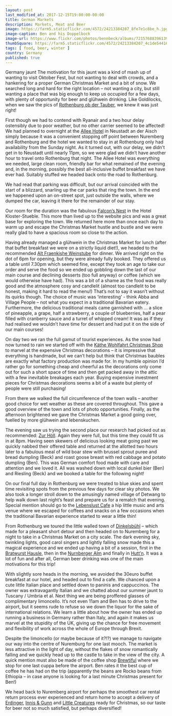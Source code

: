 ```yaml
---
layout: post
last_modified_at: 2017-12-15T19:00:00-00:00
title: German Markets
description: Markets, Meat and Beer
image: https://farm5.staticflickr.com/4572/24213384207_8fe7e1c8be_h.jpg
image-caption: Ben and his Doppelbock
image-url: https://www.flickr.com/photos/bennbeck/albums/72157688396139452
thumbSquare: https://farm5.staticflickr.com/4572/24213384207_4c1de54416_q.jpg
tags: [ food, beer, winter ]
country: Germany
published: true
---
```


Germany jaunt
The motivation for this jaunt was a kind of mash up of wanting to visit Oktober Fest, but not wanting to deal with crowds, and a hankering for a proper German Christmas Market
and a bit of snow. We searched long and hard for the right location – not wanting a city, but still wanting a place that was big enough to keep us occupied for a few days, with
plenty of opportunity for beer and glühwein drinking. Like Goldilocks, when we saw the pics of [Rothenburg ob der Tauber](https://www.rothenburg.de/welcome/welcome-to-rothenburg/?no_cache=1),
we knew it was just right!

First though we had to contend with Ryanair and a two hour delay ostensibly due to poor weather, but no other carrier seemed to be affected! We had planned to overnight at the 
[Allee Hotel](http://www.allee-hotel.de/) in Neustadt an der Aisch simply because it was a convenient stopping off point between Nuremberg and Rothenburg and the hotel we wanted to stay 
in at Rothenburg only had availability from the Sunday night. As it turned out, with our delay, we didn’t get in to Neustadt until nearly 11pm, so we were glad we didn’t have another hour 
to travel onto Rothenburg that night. The Allee Hotel was everything we needed, large clean room, friendly bar for what remained of the evening and, in the morning, possibly the best 
all-inclusive buffet breakfast we have ever had. Suitably stuffed we headed back onto the road to Rothenburg. 

We had read that parking was difficult, but our arrival coincided with the start of a blizzard, snarling up the car parks that ring the town. In the end we happened upon an on-street spot, 
just outside the walls, where we dumped the car, leaving it there for the remainder of our stay. 

Our room for the duration was the fabulous [Falcon’s Nest](http://www.klosterstueble.de/en-en/hotel/imagegallery.html) in the Hotel Kloster-Stueble. This more than lived up to the website 
pics and was a great base for exploring the town. We returned here more than once each day to warm up and escape the Christmas Market hustle and bustle and we were really glad to have a 
spacious room so close to the action.  

Having already managed a glühwein in the Christmas Market for lunch (after that buffet breakfast we were on a strictly liquid diet!), we headed to the recommended 
[Alt Fraenkishe Weinstube](http://www.altfraenkische-weinstube-rothenburg.de/) for dinner. We arrived right on the dot of 6pm for opening, but they were already fully booked. 
They offered us a table until 7.30pm which seemed fine, except they took an age to take our order and serve the food so we ended up gobbling down the last of our main course and 
declining desserts (too full anyway) or coffee (which we would otherwise have had). This was a bit of a shame as the food was really good and the atmosphere cosy and candlelit 
(almost too candlelit to be honest, making it hard to read the menu!) That’s not to say it wasn’t without its quirks though. The choice of music was ‘interesting’ - think Abba and 
Village People – not what you expect in a traditional Bavarian eatery. Furthermore, the delicious traditional meals came garnished with ... a slice of pineapple, a grape, half a strawberry,
a couple of blueberries, half a pear filled with cranberry sauce and a turret of whipped cream! It was as if they had realised we wouldn’t have time for dessert and had put it on 
the side of our main courses! 

On day two we ran the full gamut of tourist experiences. As the snow had now turned to rain we started off with the [Käthe Wohlfahrt Christmas Shop](https://kaethe-wohlfahrt.com/) to 
marvel at the expensive Christmas decorations – it is impressive that everything is handmade, but we can’t help but think that Christmas baubles are exactly what factory production was 
made for. In my humble opinion I’d rather go for something cheap and cheerful as the decorations only come out for such a short space of time and then get packed away in the attic with 
a few inevitable breakages each year. Buying expensive investment pieces for Christmas decorations seems a bit of a waste but plenty of people were still purchasing!  

From there we walked the full circumference of the town walls – another good choice for wet weather as these are covered throughout. This gave a good overview of the town and lots of 
photo opportunities. Finally, as the afternoon brightened we gave the Christmas Market a good going over, fuelled by more glühwein and lebenskuchen. 

The evening saw us trying the second place our research had picked out as recommended: [Zur Höll](http://www.hoell-rothenburg.de/en/). Again they were full, but this time they could 
fit us in at 8pm. Having seen skewers of delicious looking meat going past we quickly nabbed their offered table and returned at the allotted two hours later to a fabulous meal of wild 
boar stew with brussel sprout puree and bread dumpling (Beck) and roast goose breast with red cabbage and potato dumpling (Ben). This was German comfort food made with care and attention 
and we loved it. All was washed down with local dunkel bier (Ben) and Riesling (Beck) and we booked a table for the following night! 

On our final full day in Rothenburg we were treated to blue skies and spent time revisiting spots from the previous few days for clear sky photos. We also took a longer stroll down to 
the amusingly named village of Detwang to help walk down last night’s feast and prepare us for a rematch that evening. Special mention should go to the 
[Lebenslust Cafe](http://lebenslust-rothenburg.de/) a hip little music and arts venue where we escaped for coffees and snacks on a few occasions when the traditional Bavarian experience 
started to wear a little thin! 

From Rothenburg we toured the little walled town of [Dinkelsbühl](https://www.dinkelsbuehl.de/englisch/tourist-information/)  – which made for a pleasant short detour and then headed 
on to Nuremberg for a night to take in a Christmas Market on a city scale. The dark evening sky, twinkling lights, good carol singers and lightly falling snow made this a magical experience 
and we ended up having a bit of a session, first in the [Bratwurst Hausle](http://die-nuernberger-bratwurst.de/ ), then in the [Nurnberger Alm](http://www.nürnbergeralm.de) and finally 
in [Hutt’n](http://www.huettn-nuernberg.de). It was a lot of fun and after all, German beer drinking was one of the main motivations for this trip! 
 
With slightly sore heads in the morning, we avoided the 30euro buffet breakfast at our hotel, and headed out to find a cafe. We chanced upon a cute little Italian place and settled down 
to paninis and cappuccinos. The owner was extravagantly Italian and we chatted about our summer jaunt to Tuscany / Umbria et al. Next thing we are being proffered glasses of complimentary 
limoncello. It’s not even 11am and Ben has to drive to the airport, but it seems rude to refuse so we down the liquor for the sake of international relations. We learn a little about how
the owner has ended up running a business in Germany rather than Italy, and again it makes us marvel at the stupidity of the UK, giving up the chance for free movement and flexibility 
of work across the whole of Europe through Brexit.  

Despite the limoncello (or maybe because of it?!?) we manage to navigate our way into the centre of Nuremburg for one last mooch. The market is less attractive in the light of day, without 
the flakes of snow romantically falling and we quickly head up to the castle to take in the view of the city. A quick mention must also be made of the coffee shop 
[Brewtiful](http://www.brewtiful.cafe/) where we stop for one last cuppa before the airport. Ben rates it the best cup of coffee he has had on the trip (apparently the beans are Rocko beans 
from Ethiopia – in case anyone is looking for a last minute Christmas present for Ben!) 

We head back to Nuremberg airport for perhaps the smoothest car rental return process ever experienced and return home to accept a delivery of [Erdinger](https://int.erdinger.de/beer.html), 
[Innis & Gunn](https://www.innisandgunn.com/) and [Little Creatures](https://littlecreatures.com.au/beers/) ready for Christmas, so our taste for beer not so much satisfied, but perhaps diversified!  
